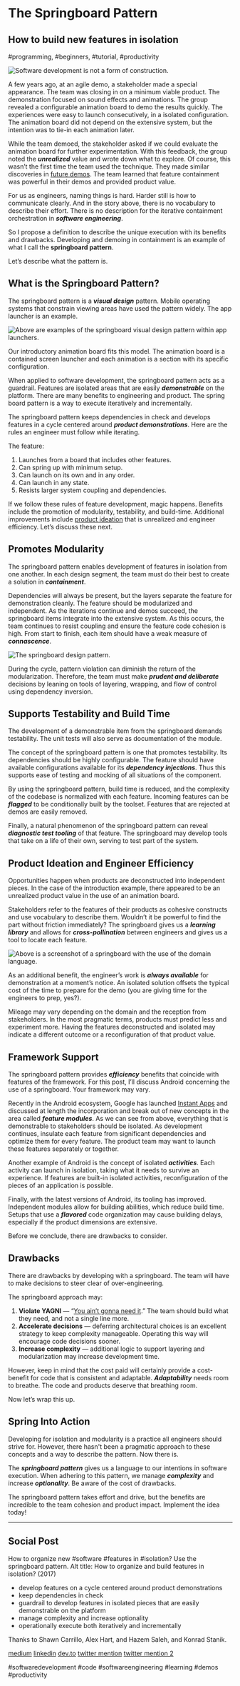 # The Springboard Pattern
## How to build new features in isolation
#programming, #beginners, #tutorial, #productivity

![Software development is not a form of construction.](images/04-01.png)

A few years ago, at an agile demo, a stakeholder made a special appearance. The team was closing in on a minimum viable product. The demonstration focused on sound effects and animations. The group revealed a configurable animation board to demo the results quickly. The experiences were easy to launch consecutively, in a isolated configuration. The animation board did not depend on the extensive system, but the intention was to tie-in each animation later.

While the team demoed, the stakeholder asked if we could evaluate the animation board for further experimentation. With this feedback, the group noted the ***unrealized*** value and wrote down what to explore. Of course, this wasn’t the first time the team used the technique. They made similar discoveries in [future demos](https://dev.to/solidi/how-to-crush-your-next-team-demo-2bb5). The team learned that feature containment was powerful in their demos and provided product value.

For us as engineers, naming things is hard. Harder still is how to communicate clearly. And in the story above, there is no vocabulary to describe their effort. There is no description for the iterative containment orchestration in ***software engineering***.

So I propose a definition to describe the unique execution with its benefits and drawbacks. Developing and demoing in containment is an example of what I call the **springboard pattern**.

Let’s describe what the pattern is.

## What is the Springboard Pattern?

The springboard pattern is a ***visual design*** pattern. Mobile operating systems that constrain viewing areas have used the pattern widely. The app launcher is an example.

![Above are examples of the springboard visual design pattern within app launchers.](images/04-02.png)

Our introductory animation board fits this model. The animation board is a contained screen launcher and each animation is a section with its specific configuration.

When applied to software development, the springboard pattern acts as a guardrail. Features are isolated areas that are easily ***demonstrable*** on the platform. There are many benefits to engineering and product. The spring board pattern is a way to execute iteratively and incrementally.

The springboard pattern keeps dependencies in check and develops features in a cycle centered around ***product demonstrations***. Here are the rules an engineer must follow while iterating.

The feature:

1. Launches from a board that includes other features.
1. Can spring up with minimum setup.
1. Can launch on its own and in any order.
1. Can launch in any state.
1. Resists larger system coupling and dependencies.

If we follow these rules of feature development, magic happens. Benefits include the promotion of modularity, testability, and build-time. Additional improvements include [product ideation](https://dev.to/solidi/what-is-a-product-manager-anyway-3pc4) that is unrealized and engineer efficiency. Let’s discuss these next.

## Promotes Modularity

The springboard pattern enables development of features in isolation from one another. In each design segment, the team must do their best to create a solution in ***containment***.

Dependencies will always be present, but the layers separate the feature for demonstration cleanly. The feature should be modularized and independent. As the iterations continue and demos succeed, the springboard items integrate into the extensive system. As this occurs, the team  continues to resist coupling and ensure the feature code cohesion is high. From start to finish, each item should have a weak measure of ***connascence***.

![The springboard design pattern.](images/04-03.png)

During the cycle, pattern violation can diminish the return of the modularization. Therefore, the team must make ***prudent and deliberate*** decisions by leaning on tools of layering, wrapping, and flow of control using dependency inversion.

## Supports Testability and Build Time

The development of a demonstrable item from the springboard demands testability. The unit tests will also serve as documentation of the module.

The concept of the springboard pattern is one that promotes testability. Its dependencies should be highly configurable. The feature should have available configurations available for its ***dependency injections***. Thus this supports ease of testing and mocking of all situations of the component.

By using the springboard pattern, build time is reduced, and the complexity of the codebase is normalized with each feature. Incoming features can be ***flagged*** to be conditionally built by the toolset. Features that are rejected at demos are easily removed.

Finally, a natural phenomenon of the springboard pattern can reveal ***diagnostic test tooling*** of that feature. The springboard may develop tools that take on a life of their own, serving to test part of the system.

## Product Ideation and Engineer Efficiency

Opportunities happen when products are deconstructed into independent pieces. In the case of the introduction example, there appeared to be an unrealized product value in the use of an animation board.

Stakeholders refer to the features of their products as cohesive constructs and use vocabulary to describe them. Wouldn’t it be powerful to find the part without friction immediately? The springboard gives us a ***learning library*** and allows for ***cross-pollination*** between engineers and gives us a tool to locate each feature.

![Above is a screenshot of a springboard with the use of the domain language.](images/04-04.png)

As an additional benefit, the engineer’s work is ***always available*** for demonstration at a moment’s notice. An isolated solution offsets the typical cost of the time to prepare for the demo (you are giving time for the engineers to prep, yes?).

Mileage may vary depending on the domain and the reception from stakeholders. In the most pragmatic terms, products must predict less and experiment more. Having the features deconstructed and isolated may indicate a different outcome or a reconfiguration of that product value.

## Framework Support

The springboard pattern provides ***efficiency*** benefits that coincide with features of the framework. For this post, I’ll discuss Android concerning the use of a springboard. Your framework may vary.

Recently in the Android ecosystem, Google has launched [Instant Apps](https://developer.android.com/topic/instant-apps/index.html) and discussed at length the incorporation and break out of new concepts in the area called ***feature modules***. As we can see from above, everything that is demonstrable to stakeholders should be isolated. As development continues, insulate each feature from significant dependencies and optimize them for every feature. The product team may want to launch these features separately or together.

Another example of Android is the concept of isolated ***activities***. Each activity can launch in isolation, taking what it needs to survive an experience. If features are built-in isolated activities, reconfiguration of the pieces of an application is possible.

Finally, with the latest versions of Android, its tooling has improved. Independent modules allow for building abilities, which reduce build time. Setups that use a ***flavored*** code organization may cause building delays, especially if the product dimensions are extensive.

Before we conclude, there are drawbacks to consider.

## Drawbacks

There are drawbacks by developing with a springboard. The team will have to make decisions to steer clear of over-engineering.

The springboard approach may:

1. **Violate YAGNI** — “[You ain’t gonna need it](https://martinfowler.com/bliki/Yagni.html).” The team should build what they need, and not a single line more.
1. **Accelerate decisions** — deferring architectural choices is an excellent strategy to keep complexity manageable. Operating this way will encourage code decisions sooner.
1. **Increase complexity** — additional logic to support layering and modularization may increase development time.

However, keep in mind that the cost paid will certainly provide a cost-benefit for code that is consistent and adaptable. ***Adaptability*** needs room to breathe. The code and products deserve that breathing room.

Now let’s wrap this up.

## Spring Into Action

Developing for isolation and modularity is a practice all engineers should strive for. However, there hasn't been a pragmatic approach to these concepts and a way to describe the pattern. Now there is.

The ***springboard pattern*** gives us a language to our intentions in software execution. When adhering to this pattern, we manage ***complexity*** and increase ***optionality***. Be aware of the cost of drawbacks.

The springboard pattern takes effort and drive, but the benefits are incredible to the team cohesion and product impact. Implement the idea today!

---

## Social Post

How to organize new #software #features in #isolation? Use the springboard pattern.
Alt title: How to organize and build features in isolation? (2017)

- develop features on a cycle centered around product demonstrations 
- keep dependencies in check
- guardrail to develop features in isolated pieces that are easily demonstrable on the platform
- manage complexity and increase optionality
- operationally execute both iteratively and incrementally

Thanks to Shawn Carrillo, Alex Hart, and Hazem Saleh, and Konrad Stanik. 

[medium](https://medium.com/hackernoon/the-springboard-pattern-340e00379404)
[linkedin](https://www.linkedin.com/pulse/springboard-pattern-douglas-w-arcuri/)
[dev.to](https://dev.to/solidi/the-springboard-pattern-3o04)
[twitter mention](https://twitter.com/CodeNewbies/status/1686907485846642688)
[twitter mention 2](https://twitter.com/ThePracticalDev/status/1687196893036658689)

#softwaredevelopment #code #softwareengineering #learning #demos #productivity
